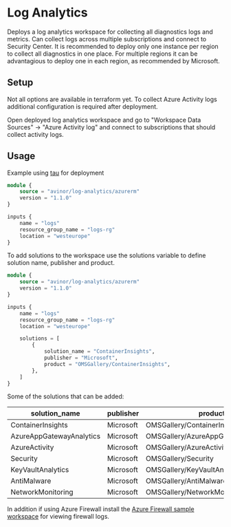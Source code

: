 # Log Analytics

Deploys a log analytics workspace for collecting all diagnostics logs and metrics. Can collect logs across multiple subscriptions and connect to Security Center. It is recommended to deploy only one instance per region to collect all diagnostics in one place. For multiple regions it can be advantagious to deploy one in each region, as recommended by Microsoft.

## Setup

Not all options are available in terraform yet. To collect Azure Activity logs additional configuration is required after deployment.

Open deployed log analytics workspace and go to "Workspace Data Sources" -> "Azure Activity log" and connect to subscriptions that should collect activity logs.

## Usage

Example using [tau](https://github.com/avinor/tau) for deployment

```terraform
module {
    source = "avinor/log-analytics/azurerm"
    version = "1.1.0"
}

inputs {
    name = "logs"
    resource_group_name = "logs-rg"
    location = "westeurope"
}
```

To add solutions to the workspace use the solutions variable to define solution name, publisher and product.

```terraform
module {
    source = "avinor/log-analytics/azurerm"
    version = "1.1.0"
}

inputs {
    name = "logs"
    resource_group_name = "logs-rg"
    location = "westeurope"

    solutions = [
        {
            solution_name = "ContainerInsights",
            publisher = "Microsoft",
            product = "OMSGallery/ContainerInsights",
        },
    ]
}
```

Some of the solutions that can be added:

| solution_name | publisher | product |
|---------------|-----------|---------|
| ContainerInsights | Microsoft | OMSGallery/ContainerInsights |
| AzureAppGatewayAnalytics | Microsoft | OMSGallery/AzureAppGatewayAnalytics |
| AzureActivity | Microsoft | OMSGallery/AzureActivity |
| Security | Microsoft | OMSGallery/Security |
| KeyVaultAnalytics | Microsoft | OMSGallery/KeyVaultAnalytics |
| AntiMalware | Microsoft | OMSGallery/AntiMalware |
| NetworkMonitoring | Microsoft | OMSGallery/NetworkMonitoring |

In addition if using Azure Firewall install the [Azure Firewall sample workspace](https://docs.microsoft.com/en-us/azure/firewall/log-analytics-samples) for viewing firewall logs.
